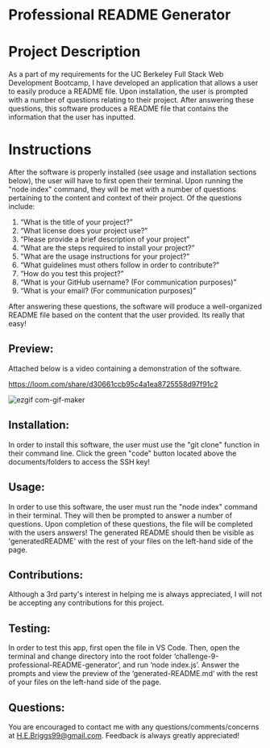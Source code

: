# Professional README Generator 

# Project Description 

As a part of my requirements for the UC Berkeley Full Stack Web Development Bootcamp, I have developed an application that allows a user to easily produce a README file. Upon installation, the user is prompted with a number of questions relating to their project. After answering these questions, this software produces a README file that contains the information that the user has inputted.  


# Instructions
 
 After the software is properly installed (see usage and installation sections below), the user will have to first open their terminal. Upon running the "node index" command, they will be met with a number of questions pertaining to the content and context of their project. Of the questions include: 
1. “What is the title of your project?”
2. “What license does your project use?”
3. “Please provide a brief description of your project”
4. “What are the steps required to install your project?”
5. "What are the usage instructions for your project?"
6. “What guidelines must others follow in order to contribute?”
7. “How do you test this project?”
8. “What is your GitHub username? (For communication purposes)”
9. “What is your email? (For communication purposes)”

After answering these questions, the software will produce a well-organized README file based on the content that the user provided. Its really that easy!
## Preview:

Attached below is a video containing a demonstration of the software. 

https://loom.com/share/d30661ccb95c4a1ea8725558d97f91c2

![ezgif com-gif-maker](https://user-images.githubusercontent.com/109489824/193704695-31d92f2f-0301-434d-91fd-c50a42c02198.gif)


## Installation:

In order to install this software, the user must use the "git clone" function in their command line. Click the green "code" button located above the documents/folders to access the SSH key! 

## Usage:

In order to use this software, the user must run the "node index" command in their terminal. They will then be prompted to answer a number of questions. Upon completion of these questions, the file will be completed with the users answers! The generated README should then be visible as 'generatedREADME' with the rest of your files on the left-hand side of the page.

## Contributions:

Although a 3rd party's interest in helping me is always appreciated, I will not be accepting any contributions for this project. 
## Testing:

In order to test this app, first open the file in VS Code. Then, open the terminal and  change directory into the root folder ‘challenge-9-professional-README-generator’, and run ‘node index.js’. Answer the prompts and view the preview of the ‘generated-README.md’ with the rest of your files on the left-hand side of the page.


## Questions:

You are encouraged to contact me with any questions/comments/concerns at H.E.Briggs99@gmail.com. Feedback is always greatly appreciated!
